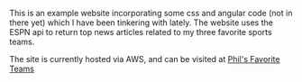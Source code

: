 This is an example website incorporating some css and angular code (not in there yet) which I have been tinkering with lately. The website uses the ESPN api to return top news articles related to my three favorite sports teams.

The site is currently hosted via AWS, and can be visited at <a href="http://sitetest01.s3-website-us-west-2.amazonaws.com/home.html">Phil's Favorite Teams</a>
